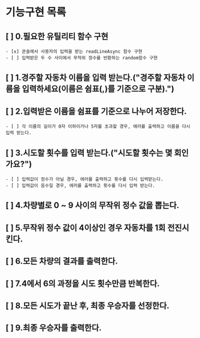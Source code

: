 # 기능구현 목록

## [ ] 0.필요한 유틸리티 함수 구현
    - [x] 콘솔에서 사용자의 입력을 받는 readLineAsync 함수 구현 
    - [ ] 입력받은 두 수 사이에서 무작위 정수를 반환하는 random함수 구현  

## [ ] 1.경주할 자동차 이름을 입력 받는다.("경주할 자동차 이름을 입력하세요(이름은 쉼표(,)를 기준으로 구분).")
## [ ] 2.입력받은 이름을 쉼표를 기준으로 나누어 저장한다.
    - [ ] 각 이름의 길이가 0자 이하이거나 5자를 초과할 경우, 에러를 출력하고 이름을 다시 입력 받는다.
## [ ] 3.시도할 횟수를 입력 받는다.("시도할 횟수는 몇 회인가요?")
    - [ ] 입력값이 정수가 아닐 경우, 에러를 출력하고 횟수를 다시 입력받는다.
    - [ ] 입력값이 음수일 경우, 에러를 출력하고 횟수를 다시 입력 받는다.
## [ ] 4.차량별로 0 ~ 9 사이의 무작위 정수 값을 뽑는다.
## [ ] 5.무작위 정수 값이 4이상인 경우 자동차를 1회 전진시킨다.
## [ ] 6.모든 차량의 결과를 출력한다.
## [ ] 7.4에서 6의 과정을 시도 횟수만큼 반복한다.
## [ ] 8.모든 시도가 끝난 후, 최종 우승자를 선정한다.
## [ ] 9.최종 우승자를 출력한다.


